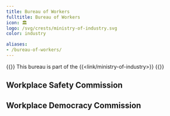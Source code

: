 ```yaml
---
title: Bureau of Workers
fulltitle: Bureau of Workers
icon: 🏛️
logo: /svg/crests/ministry-of-industry.svg
color: industry

aliases:
- /bureau-of-workers/
---
```

{{<note series>}}
 This bureau is part of the {{<link/ministry-of-industry>}}
{{</note>}}

## Workplace Safety Commission
## Workplace Democracy Commission